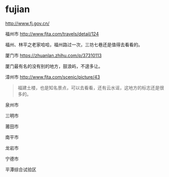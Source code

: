 # fujian

http://www.fj.gov.cn/

福州市 http://www.fjta.com/travels/detail/124

福州、林平之老家哈哈，福州路过一次，三坊七巷还是值得去看看的。

厦门市 https://zhuanlan.zhihu.com/p/37310113

厦门最有名的没有别的地方，鼓浪屿，不遑多让。

漳州市 http://www.fjta.com/scenic/picture/43

> 福建土楼，也是知名景点，可以去看看，还有云水谣，这地方的标志还是很多的。

泉州市

三明市

莆田市

南平市

龙岩市

宁德市

平潭综合试验区
